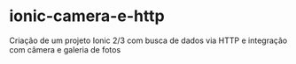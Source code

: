 # ionic-camera-e-http
Criação de um projeto Ionic 2/3 com busca de dados via HTTP e integração com câmera e galeria de fotos
